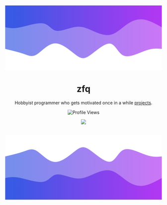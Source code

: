 
![Header](./header.png)

<h1 align="center">zfq</h1>
<p align="center">Hobbyist programmer who gets motivated once in a while <a href="https://github.com/zfqtim?tab=repositories">projects</a>.</p>
  <p align="center">
    <img src="https://komarev.com/ghpvc/?username=zfqtim&style=for-the-badge&color=blueviolet" alt="Profile Views">
  </p>
</a>

<p align="center">
  <img src="https://lanyard.cnrad.dev/api/1151845497699565578?borderRadius=20px&animated=true&idleMessage=veoh%20isn%27t%20currently%20doing%20anything" />
  <br />
  <br />
</p>

![Footer](./footer.png)

